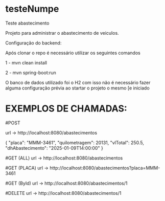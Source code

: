 # testeNumpe
Teste abastecimento

Projeto para administrar o abastecimento de veiculos.

Configuração do backend:

Após clonar o repo é necessário utilizar os seguintes comandos

1 - mvn clean install

2 - mvn spring-boot:run


O banco de dados utilizado foi o H2 com isso não é necessário fazer alguma configuração prévia ao startar o projeto o mesmo [e iniciado

# EXEMPLOS DE CHAMADAS: 

  #POST

url -> http://localhost:8080/abastecimentos

{
  "placa": "MMM-3461",
  "quilometragem": 20131,
  "vlTotal": 250.5,
  "dhAbastecimento": "2025-01-09T14:00:00"
}


#GET (ALL)
 url -> http://localhost:8080/abastecimentos

#GET (PLACA)
 url -> http://localhost:8080/abastecimentos?placa=MMM-3461

 #GET (ById)
 url -> http://localhost:8080/abastecimentos/1

  #DELETE
 url -> http://localhost:8080/abastecimentos/1

